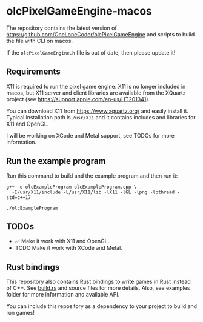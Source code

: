 # olcPixelGameEngine-macos

The repository contains the latest version of https://github.com/OneLoneCoder/olcPixelGameEngine
and scripts to build the file with CLI on macos.

If the `olcPixelGameEngine.h` file is out of date, then please update it!

## Requirements

X11 is required to run the pixel game engine. X11 is no longer included in macos, but X11 server and
client libraries are available from the XQuartz project (see https://support.apple.com/en-us/HT201341).

You can download X11 from https://www.xquartz.org/ and easily install it. Typical installation path
is `/usr/X11` and it contains includes and libraries for X11 and OpenGL.

I will be working on XCode and Metal support, see TODOs for more information.

## Run the example program

Run this command to build and the example program and then run it:

```shell
g++ -o olcExampleProgram olcExampleProgram.cpp \
  -I/usr/X11/include -L/usr/X11/lib -lX11 -lGL -lpng -lpthread -std=c++17
```

```shell
./olcExampleProgram
```

## TODOs
- :white_check_mark: Make it work with X11 and OpenGL.
- TODO Make it work with XCode and Metal.

## Rust bindings

This repository also contains Rust bindings to write games in Rust instead of C++.
See [build.rs](./build.rs) and source files for more details. Also, see examples folder for more
information and available API.

You can include this repository as a dependency to your project to build and run games!
